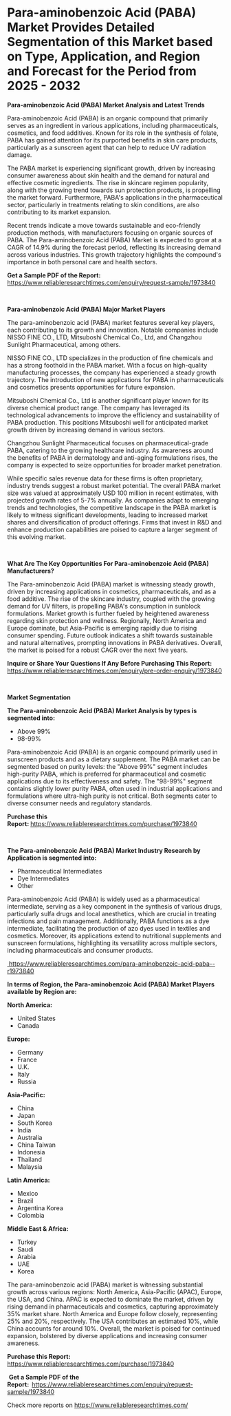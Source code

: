 <p><h1>Para-aminobenzoic Acid (PABA) Market Provides Detailed Segmentation of this Market based on Type, Application, and Region and Forecast for the Period from 2025 - 2032</h1></p><p><strong>Para-aminobenzoic Acid (PABA) Market Analysis and Latest Trends</strong></p>
<p><p>Para-aminobenzoic Acid (PABA) is an organic compound that primarily serves as an ingredient in various applications, including pharmaceuticals, cosmetics, and food additives. Known for its role in the synthesis of folate, PABA has gained attention for its purported benefits in skin care products, particularly as a sunscreen agent that can help to reduce UV radiation damage. </p><p>The PABA market is experiencing significant growth, driven by increasing consumer awareness about skin health and the demand for natural and effective cosmetic ingredients. The rise in skincare regimen popularity, along with the growing trend towards sun protection products, is propelling the market forward. Furthermore, PABA's applications in the pharmaceutical sector, particularly in treatments relating to skin conditions, are also contributing to its market expansion.</p><p>Recent trends indicate a move towards sustainable and eco-friendly production methods, with manufacturers focusing on organic sources of PABA. The Para-aminobenzoic Acid (PABA) Market is expected to grow at a CAGR of 14.9% during the forecast period, reflecting its increasing demand across various industries. This growth trajectory highlights the compound's importance in both personal care and health sectors.</p></p>
<p><strong>Get a Sample PDF of the Report:&nbsp;</strong> <a href="https://www.reliableresearchtimes.com/enquiry/request-sample/1973840?utm_campaign=2202&utm_medium=2&utm_source=Github&utm_content=ia&utm_term=04022025&utm_id=para-aminobenzoic-acid-paba">https://www.reliableresearchtimes.com/enquiry/request-sample/1973840</a></p>
<p>&nbsp;</p>
<p><strong>Para-aminobenzoic Acid (PABA) Major Market Players</strong></p>
<p><p>The para-aminobenzoic acid (PABA) market features several key players, each contributing to its growth and innovation. Notable companies include NISSO FINE CO., LTD, Mitsuboshi Chemical Co., Ltd, and Changzhou Sunlight Pharmaceutical, among others.</p><p>NISSO FINE CO., LTD specializes in the production of fine chemicals and has a strong foothold in the PABA market. With a focus on high-quality manufacturing processes, the company has experienced a steady growth trajectory. The introduction of new applications for PABA in pharmaceuticals and cosmetics presents opportunities for future expansion.</p><p>Mitsuboshi Chemical Co., Ltd is another significant player known for its diverse chemical product range. The company has leveraged its technological advancements to improve the efficiency and sustainability of PABA production. This positions Mitsuboshi well for anticipated market growth driven by increasing demand in various sectors.</p><p>Changzhou Sunlight Pharmaceutical focuses on pharmaceutical-grade PABA, catering to the growing healthcare industry. As awareness around the benefits of PABA in dermatology and anti-aging formulations rises, the company is expected to seize opportunities for broader market penetration.</p><p>While specific sales revenue data for these firms is often proprietary, industry trends suggest a robust market potential. The overall PABA market size was valued at approximately USD 100 million in recent estimates, with projected growth rates of 5-7% annually. As companies adapt to emerging trends and technologies, the competitive landscape in the PABA market is likely to witness significant developments, leading to increased market shares and diversification of product offerings. Firms that invest in R&D and enhance production capabilities are poised to capture a larger segment of this evolving market.</p></p>
<p>&nbsp;</p>
<p><strong>What Are The Key Opportunities For Para-aminobenzoic Acid (PABA) Manufacturers?</strong></p>
<p><p>The Para-aminobenzoic Acid (PABA) market is witnessing steady growth, driven by increasing applications in cosmetics, pharmaceuticals, and as a food additive. The rise of the skincare industry, coupled with the growing demand for UV filters, is propelling PABA's consumption in sunblock formulations. Market growth is further fueled by heightened awareness regarding skin protection and wellness. Regionally, North America and Europe dominate, but Asia-Pacific is emerging rapidly due to rising consumer spending. Future outlook indicates a shift towards sustainable and natural alternatives, prompting innovations in PABA derivatives. Overall, the market is poised for a robust CAGR over the next five years.</p></p>
<p><strong>Inquire or Share Your Questions If Any Before Purchasing This Report:</strong> <a href="https://www.reliableresearchtimes.com/enquiry/pre-order-enquiry/1973840?utm_campaign=2202&utm_medium=2&utm_source=Github&utm_content=ia&utm_term=04022025&utm_id=para-aminobenzoic-acid-paba">https://www.reliableresearchtimes.com/enquiry/pre-order-enquiry/1973840</a></p>
<p>&nbsp;</p>
<p><strong>Market Segmentation</strong></p>
<p><strong>The Para-aminobenzoic Acid (PABA) Market Analysis by types is segmented into:</strong></p>
<p><ul><li>Above 99%</li><li>98-99%</li></ul></p>
<p><p>Para-aminobenzoic Acid (PABA) is an organic compound primarily used in sunscreen products and as a dietary supplement. The PABA market can be segmented based on purity levels: the "Above 99%" segment includes high-purity PABA, which is preferred for pharmaceutical and cosmetic applications due to its effectiveness and safety. The "98-99%" segment contains slightly lower purity PABA, often used in industrial applications and formulations where ultra-high purity is not critical. Both segments cater to diverse consumer needs and regulatory standards.</p></p>
<p><strong>Purchase this Report:&nbsp;</strong><a href="https://www.reliableresearchtimes.com/purchase/1973840?utm_campaign=2202&utm_medium=2&utm_source=Github&utm_content=ia&utm_term=04022025&utm_id=para-aminobenzoic-acid-paba">https://www.reliableresearchtimes.com/purchase/1973840</a></p>
<p>&nbsp;</p>
<p><strong>The Para-aminobenzoic Acid (PABA) Market Industry Research by Application is segmented into:</strong></p>
<p><ul><li>Pharmaceutical Intermediates</li><li>Dye Intermediates</li><li>Other</li></ul></p>
<p><p>Para-aminobenzoic Acid (PABA) is widely used as a pharmaceutical intermediate, serving as a key component in the synthesis of various drugs, particularly sulfa drugs and local anesthetics, which are crucial in treating infections and pain management. Additionally, PABA functions as a dye intermediate, facilitating the production of azo dyes used in textiles and cosmetics. Moreover, its applications extend to nutritional supplements and sunscreen formulations, highlighting its versatility across multiple sectors, including pharmaceuticals and consumer products.</p></p>
<p><a href="https://www.reliableresearchtimes.com/para-aminobenzoic-acid-paba--r1973840?utm_campaign=2202&utm_medium=2&utm_source=Github&utm_content=ia&utm_term=04022025&utm_id=para-aminobenzoic-acid-paba">&nbsp;https://www.reliableresearchtimes.com/para-aminobenzoic-acid-paba--r1973840</a></p>
<p><strong>In terms of Region, the Para-aminobenzoic Acid (PABA) Market Players available by Region are:</strong></p>
<p>
    <p> <strong> North America: </strong>
        <ul>
            <li>United States</li>
            <li>Canada</li>
        </ul>
        </p> 
    <p> <strong> Europe: </strong>
        <ul>
            <li>Germany</li>
            <li>France</li>
            <li>U.K.</li>
            <li>Italy</li>
            <li>Russia</li>
        </ul>
        </p> 
    <p> <strong> Asia-Pacific: </strong>
        <ul>
            <li>China</li>
            <li>Japan</li>
            <li>South Korea</li>
            <li>India</li>
            <li>Australia</li>
            <li>China Taiwan</li>
            <li>Indonesia</li>
            <li>Thailand</li>
            <li>Malaysia</li>
        </ul>
        </p> 
    <p> <strong> Latin America: </strong>
        <ul>
            <li>Mexico</li>
            <li>Brazil</li>
            <li>Argentina Korea</li>
            <li>Colombia</li>
        </ul>
        </p> 
    <p> <strong> Middle East & Africa: </strong>
        <ul>
            <li>Turkey</li>
            <li>Saudi</li>
            <li>Arabia</li>
            <li>UAE</li>
            <li>Korea</li>
        </ul>
    </p>
    </p>
<p><p>The para-aminobenzoic acid (PABA) market is witnessing substantial growth across various regions: North America, Asia-Pacific (APAC), Europe, the USA, and China. APAC is expected to dominate the market, driven by rising demand in pharmaceuticals and cosmetics, capturing approximately 35% market share. North America and Europe follow closely, representing 25% and 20%, respectively. The USA contributes an estimated 10%, while China accounts for around 10%. Overall, the market is poised for continued expansion, bolstered by diverse applications and increasing consumer awareness.</p></p>
<p><strong>Purchase this Report: </strong><a href="https://www.reliableresearchtimes.com/purchase/1973840?utm_campaign=2202&utm_medium=2&utm_source=Github&utm_content=ia&utm_term=04022025&utm_id=para-aminobenzoic-acid-paba">https://www.reliableresearchtimes.com/purchase/1973840</a></p>
<p>&nbsp;<strong>Get a Sample PDF of the Report:&nbsp;&nbsp;</strong><a href="https://www.reliableresearchtimes.com/enquiry/request-sample/1973840?utm_campaign=2202&utm_medium=2&utm_source=Github&utm_content=ia&utm_term=04022025&utm_id=para-aminobenzoic-acid-paba">https://www.reliableresearchtimes.com/enquiry/request-sample/1973840</a></p>
<p><strong></strong></p>
<p>Check more reports on <a href="https://www.reliableresearchtimes.com/?utm_campaign=2202&utm_medium=2&utm_source=Github&utm_content=ia&utm_term=04022025&utm_id=para-aminobenzoic-acid-paba">https://www.reliableresearchtimes.com/</a></p>